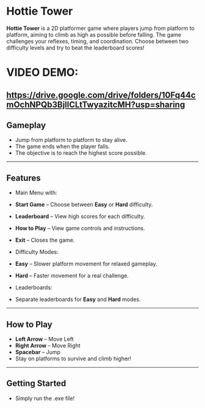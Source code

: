 # Hottie Tower

**Hottie Tower** is a 2D platformer game where players jump from platform to platform, aiming to climb as high as possible before falling. The game challenges your reflexes, timing, and coordination. Choose between two difficulty levels and try to beat the leaderboard scores!

# VIDEO DEMO:
**https://drive.google.com/drive/folders/10Fq44cmOchNPQb3BjllCLtTwyazitcMH?usp=sharing**
---

## Gameplay

- Jump from platform to platform to stay alive.
- The game ends when the player falls.
- The objective is to reach the highest score possible.

---

## Features

-  Main Menu with:
  -  **Start Game** – Choose between **Easy** or **Hard** difficulty.
  -  **Leaderboard** – View high scores for each difficulty.
  -  **How to Play** – View game controls and instructions.
  -  **Exit** – Closes the game.

-  Difficulty Modes:
  - **Easy** – Slower platform movement for relaxed gameplay.
  - **Hard** – Faster movement for a real challenge.

-  Leaderboards:
  - Separate leaderboards for **Easy** and **Hard** modes.

---

## How to Play

- **Left Arrow** – Move Left  
- **Right Arrow** – Move Right  
- **Spacebar** – Jump  
- Stay on platforms to survive and climb higher!

---

## Getting Started

- Simply run the .exe file!

